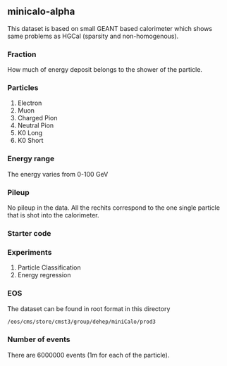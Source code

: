 ## minicalo-alpha
This dataset is based on small GEANT based calorimeter which shows same problems as HGCal (sparsity and non-homogenous).


### Fraction
How much of energy deposit belongs to the shower of the particle.

### Particles
1. Electron
2. Muon
3. Charged Pion
4. Neutral Pion
5. K0 Long
6. K0 Short

### Energy range

The energy varies from 0-100 GeV

### Pileup

No pileup in the data. All the rechits correspond to the one single particle that is shot into the calorimeter.

### Starter code

### Experiments

1. Particle Classification
2. Energy regression

### EOS
The dataset can be found in root format in this directory
```bash
/eos/cms/store/cmst3/group/dehep/miniCalo/prod3
```

### Number of events
There are 6000000 events (1m for each of the particle).